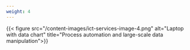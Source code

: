 ```yaml
---
weight: 4
---
```

{{< figure src="/content-images/ict-services-image-4.png" alt="Laptop with data chart" title="Process automation and large-scale data manipulation">}}